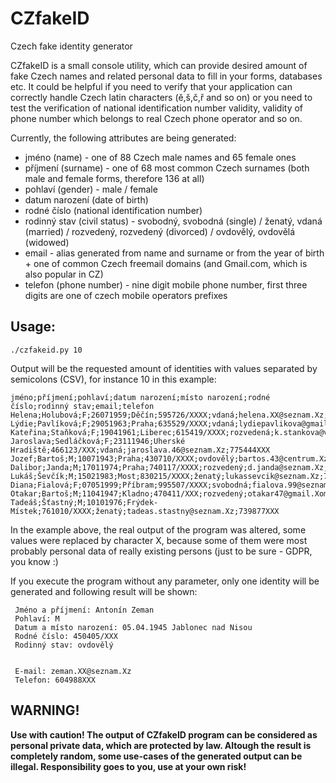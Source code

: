 # CZfakeID
Czech fake identity generator

CZfakeID is a small console utility, which can provide desired amount of fake Czech names and related personal data to fill in your forms, databases etc.
It could be helpful if you need to verify that your application can correctly handle Czech latin characters (ě,š,č,ř and so on) or you need to test
the verification of national identification number validity, validity of phone number which belongs to real Czech phone operator and so on.

Currently, the following attributes are being generated:
* jméno (name) - one of 88 Czech male names and 65 female ones
* příjmení (surname) - one of 68 most common Czech surnames (both male and female forms, therefore 136 at all)
* pohlaví (gender) - male / female
* datum narození (date of birth)
* rodné číslo (national identification number)
* rodinný stav (civil status) - svobodný, svobodná (single) / ženatý, vdaná (married) / rozvedený, rozvedený (divorced) / ovdovělý, ovdovělá (widowed)
* email - alias generated from name and surname or from the year of birth + one of common Czech freemail domains (and Gmail.com, which is also popular in CZ)
* telefon (phone number) - nine digit mobile phone number, first three digits are one of czech mobile operators prefixes

## Usage:

```
./czfakeid.py 10
```

Output will be the requested amount of identities with values separated by semicolons (CSV), for instance 10 in this example:
```
jméno;příjmení;pohlaví;datum narození;místo narození;rodné číslo;rodinný stav;email;telefon
Helena;Holubová;F;26071959;Děčín;595726/XXXX;vdaná;helena.XX@seznam.Xz;733936XXX
Lýdie;Pavlíková;F;29051963;Praha;635529/XXXX;vdaná;lydiepavlikova@gmail.Xom;727640XXX
Kateřina;Staňková;F;19041961;Liberec;615419/XXXX;rozvedená;k.stankova@volny.Xz;733273XXX
Jaroslava;Sedláčková;F;23111946;Uherské Hradiště;466123/XXX;vdaná;jaroslava.46@seznam.Xz;775444XXX
Jozef;Bartoš;M;10071943;Praha;430710/XXXX;ovdovělý;bartos.43@centrum.Xz;729684XXX
Dalibor;Janda;M;17011974;Praha;740117/XXXX;rozvedený;d.janda@seznam.Xz;778830XXX
Lukáš;Ševčík;M;15021983;Most;830215/XXXX;ženatý;lukassevcik@seznam.Xz;772618XXX
Diana;Fialová;F;07051999;Příbram;995507/XXXX;svobodná;fialova.99@seznam.Xz;702393XXX
Otakar;Bartoš;M;11041947;Kladno;470411/XXX;rozvedený;otakar47@gmail.Xom;772042XXX
Tadeáš;Šťastný;M;10101976;Frýdek-Místek;761010/XXXX;ženatý;tadeas.stastny@seznam.Xz;739877XXX

```

In the example above, the real output of the program was altered, some values were replaced by character X,
because some of them were most probably personal data of really existing persons (just to be sure - GDPR, you know :)

If you execute the program without any parameter, only one identity will be generated and following result will be shown:

```
 Jméno a příjmení: Antonín Zeman
 Pohlaví: M
 Datum a místo narození: 05.04.1945 Jablonec nad Nisou
 Rodné číslo: 450405/XXX
 Rodinný stav: ovdovělý


 E-mail: zeman.XX@seznam.Xz
 Telefon: 604988XXX

```

## WARNING! 
__Use with caution! The output of CZfakeID program can be considered as personal private data, which are protected by law.
Altough the result is completely random, some use-cases of the generated output can be illegal.
Responsibility goes to you, use at your own risk!__



